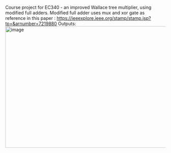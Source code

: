 Course project for EC340 - an improved Wallace tree multiplier, using modified full adders.
Modified full adder uses mux and xor gate as reference in this paper : https://ieeexplore.ieee.org/stamp/stamp.jsp?tp=&arnumber=7219880
Outputs:
<img width="2449" height="381" alt="image" src="https://github.com/user-attachments/assets/ced4297c-cd35-4b91-bc09-b4486995bd32" />
